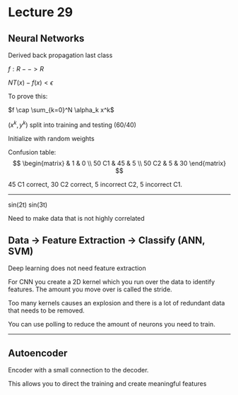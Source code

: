 # Lecture 29

## Neural Networks

Derived back propagation last class

$f: R --> R$

$NT(x) - f(x) < \epsilon$

To prove this:

$f \cap \sum_{k=0}^N \alpha_k x^k$

$(x^k, y^k)$ split into training and testing (60/40)

Initialize with random weights

Confusion table:
$$
\begin{matrix}
 & 1 & 0 \\
50 C1 & 45 & 5 \\
50 C2 & 5 & 30
\end{matrix}
$$

45 C1 correct, 30 C2 correct, 5 incorrect C2, 5 incorrect C1.

---

sin(2t)
sin(3t)

Need to make data that is not highly correlated

## Data -> Feature Extraction -> Classify (ANN, SVM)

Deep learning does not need feature extraction

For CNN you create a 2D kernel which you run over the data to identify features. The amount you move over is called the stride.

Too many kernels causes an explosion and there is a lot of redundant data that needs to be removed.

You can use polling to reduce the amount of neurons you need to train.

---

## Autoencoder

Encoder with a small connection to the decoder.

This allows you to direct the training and create meaningful features
